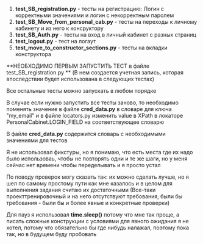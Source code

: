 1. **test_SB_registration.py** - тесты на регистрацию: Логин с корректными значениями и логин с некорректным паролем
2. **test_SB_Move_from_personal_cab.py** - тесты на переходы к личному кабинету и из него к консруктору
3. **test_SB_Auth.py** - тесты на вход в личный кабинет с разных страниц
4. **test_logout.py** - тест на логаут
5. **test_move_to_constructor_sections.py** - тесты на вкладки конструктора

**НЕОБХОДИМО ПЕРВЫМ ЗАПУСТИТЬ ТЕСТ в файле test_SB_registration.py ** (В нем создается учетная запись, которая впоследствии будет использована в следующих тестах)

Все остальные тесты можно запускать в любом порядке

В случае если нужно запустить все тесты заново, то необходимо поменять значение в файле **cred_data.py** в словаре для ключа "my_email" и в файле locators.py изменить value в XPath в локаторе PersonalCabinet.LOGIN_FIELD на соответствующее словарю

В файле **cred_data.py** содержится словарь с необходимыми значениями для тестов

Я не использовал фикстуры, но я понимаю, что есть места где их надо было использоваь, чтобы не повторять одни и те же шаги, но у меня сейчас нет времени чтобы переделывать и я просто устал

По поводу проверок могу сказать так: их можно сделать лучше, но я шел по самому простому пути как мне казалось и в целом для выполнения задания считаю их достаточными (Все-таки проекттренировочный и на него отсутствуют требования, были бы требования - были бы и более явные и конкретные проверки)

Для пауз я использовал **time.sleep()** потому что мне так проще, а писать сложные конструкции с условиями для явного ожидания я не хотел, потому что обязательно бы где нибудь налажал, поэтому пока так, но в будущем буду пробовать
